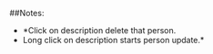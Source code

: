 ##Notes:
- *Click on description delete that person.
- Long click on description starts person update.*
